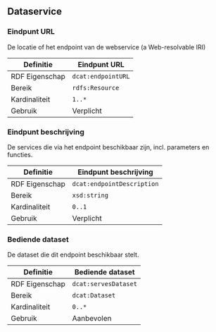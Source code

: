 ## Dataservice

### Eindpunt URL

De locatie of het endpoint van de webservice (a Web-resolvable IRI)

| Definitie      | Eindpunt URL      |
|----------------|-------------------|
| RDF Eigenschap | `dcat:endpointURL`|
| Bereik         | `rdfs:Resource`   |
| Kardinaliteit  | `1..*`            |
| Gebruik        | Verplicht         |

### Eindpunt beschrijving

De services die via het endpoint beschikbaar zijn, incl. parameters en functies.

| Definitie      | Eindpunt beschrijving     |
|----------------|---------------------------|
| RDF Eigenschap | `dcat:endpointDescription`|
| Bereik         | `xsd:string`              |
| Kardinaliteit  | `0..1`                    |
| Gebruik        | Verplicht                 |

### Bediende dataset

De dataset die dit endpoint beschikbaar stelt.

| Definitie      | Bediende dataset    |
|----------------|---------------------|
| RDF Eigenschap | `dcat:servesDataset`|
| Bereik         | `dcat:Dataset`      |
| Kardinaliteit  | `0..*`              |
| Gebruik        | Aanbevolen          |

